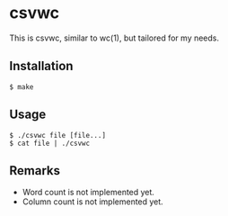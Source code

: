 csvwc
=====
This is csvwc, similar to wc(1), but tailored for my needs.

Installation
-----
```
$ make
```

Usage
-----
```
$ ./csvwc file [file...]
$ cat file | ./csvwc
```

Remarks
-----
* Word count is not implemented yet.
* Column count is not implemented yet.
